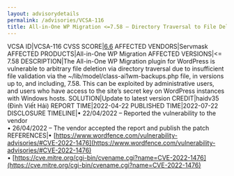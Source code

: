 ```yaml
---
layout: advisorydetails
permalink: /advisories/VCSA-116
title: All-in-One WP Migration <=7.58 – Directory Traversal to File Deletion on Windows Hosts
---
```

VCSA ID|VCSA-116
CVSS SCORE|[6.6](https://nvd.nist.gov/vuln-metrics/cvss/v3-calculator?calculator&version=3.0&vector=(A:H/I:H/C:H/S:U/UI:N/PR:H/AC:H/AV:N))
AFFECTED VENDORS|Servmask
AFFECTED PRODUCTS|All-in-One WP Migration
AFFECTED VERSIONS|<= 7.58
DESCRIPTION|The All-in-One WP Migration plugin for WordPress is vulnerable to arbitrary file deletion via directory traversal due to insufficient file validation via the ~/lib/model/class-ai1wm-backups.php file, in versions up to, and including, 7.58. This can be exploited by administrative users, and users who have access to the site’s secret key on WordPress instances with Windows hosts.
SOLUTION|Update to latest version
CREDIT|haidv35 (Đinh Viết Hải)
REPORT TIME|2022-04-22
PUBLISHED TIME|2022-07-22
DISCLOSURE TIMELINE|&#8226; 22/04/2022 – Reported the vulnerability to the vendor<br>&#8226; 26/04/2022 – The vendor accepted the report and publish the patch
REFERENCES|&#8226; [https://www.wordfence.com/vulnerability-advisories/#CVE-2022-1476](https://www.wordfence.com/vulnerability-advisories/#CVE-2022-1476)<br>&#8226; [https://cve.mitre.org/cgi-bin/cvename.cgi?name=CVE-2022-1476](https://cve.mitre.org/cgi-bin/cvename.cgi?name=CVE-2022-1476)
